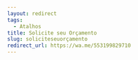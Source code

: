 ```yaml
---
layout: redirect
tags:
  - Atalhos
title: Solicite seu Orçamento
slug: soliciteseuorçamento
redirect_url: https://wa.me/553199829710
---
```

